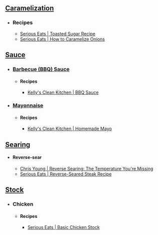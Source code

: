 ## [Caramelization](https://en.wikipedia.org/wiki/Caramelization)
- ### Recipes
	- [Serious Eats | Toasted Sugar Recipe](https://www.seriouseats.com/dry-toasted-sugar-granulated-caramel-recipe)
	- [Serious Eats | How to Caramelize Onions](https://www.seriouseats.com/caramelized-onions)
## [Sauce](https://en.wikipedia.org/wiki/Sauce)
- ### [Barbecue (BBQ) Sauce](https://en.wikipedia.org/wiki/Barbecue_sauce)
	- #### Recipes
		- [Kelly's Clean Kitchen | BBQ Sauce](https://kellyscleankitchen.com/2023/06/20/bbq-sauce-updated/)
- ### [Mayonnaise](https://en.wikipedia.org/wiki/Mayonnaise)
	- #### Recipes
		- [Kelly's Clean Kitchen | Homemade Mayo](https://kellyscleankitchen.com/2022/09/16/homemade-mayo/)
## [Searing](https://en.wikipedia.org/wiki/Searing)
- #### Reverse-sear
	- [Chris Young | Reverse Searing: The Temperature You're Missing](https://www.youtube.com/@ChrisYoungCooks)
	- [Serious Eats | Reverse-Seared Steak Recipe](https://www.seriouseats.com/reverse-seared-steak-recipe)
## [Stock](https://en.wikipedia.org/wiki/Stock_(food))
- ### Chicken
	- #### Recipes
		- [Serious Eats | Basic Chicken Stock](https://www.seriouseats.com/best-rich-easy-white-chicken-stock-recipe)